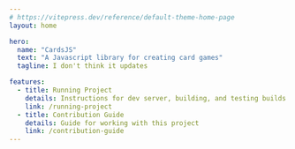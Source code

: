 ```yaml
---
# https://vitepress.dev/reference/default-theme-home-page
layout: home

hero:
  name: "CardsJS"
  text: "A Javascript library for creating card games"
  tagline: I don't think it updates

features:
  - title: Running Project
    details: Instructions for dev server, building, and testing builds
    link: /running-project
  - title: Contribution Guide
    details: Guide for working with this project
    link: /contribution-guide
---
```

